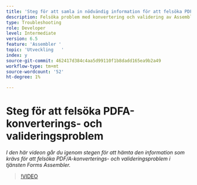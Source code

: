 ```yaml
---
title: 'Steg för att samla in nödvändig information för att felsöka PDF/A-problem '
description: Felsöka problem med konvertering och validering av Assembler
type: Troubleshooting
role: Developer
level: Intermediate
version: 6.5
feature: 'Assembler '
topic: 'Utveckling   '
index: y
source-git-commit: 462417d384c4aa5d99110f1b8dadd165ea9b2a49
workflow-type: tm+mt
source-wordcount: '52'
ht-degree: 1%

---
```



# Steg för att felsöka PDFA-konverterings- och valideringsproblem

*I den här videon går du igenom stegen för att hämta den information som krävs för att felsöka PDF/A-konverterings- och valideringsproblem i tjänsten Forms Assembler.*

>[!VIDEO](https://video.tv.adobe.com/v/335518?quality=9&learn=on)

